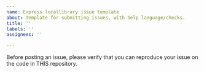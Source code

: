 ```yaml
---
name: Express locallibrary issue template
about: Template for submitting issues, with help language/checks.
title: ''
labels: ''
assignees: ''

---
```


Before posting an issue, please verify that you can reproduce your issue on the code in THIS repository.
